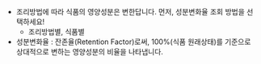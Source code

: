 - 조리방법에 따라 식품의 영양성분은 변한답니다. 먼저, 성분변화율 조회 방법을 선택하세요!
	- 조리방법별, 식품별
- 성분변화율 : 잔존율(Retention Factor)로써, 100%(식품 원래상태)를 기준으로 상대적으로 변하는 영양성분의 비율을 나타냅니다.

